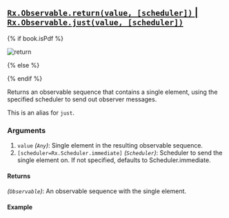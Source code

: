 ## [`Rx.Observable.return(value, [scheduler])` | `Rx.Observable.just(value, [scheduler])`](https://github.com/Reactive-Extensions/RxJS/blob/master/src/core/linq/observable/return.js)

{% if book.isPdf %}

![return](http://reactivex.io/documentation/operators/images/just.png)

{% else %}



{% endif %}

Returns an observable sequence that contains a single element, using the specified scheduler to send out observer messages.

This is an alias for `just`.

### Arguments
1. `value` *(`Any`)*: Single element in the resulting observable sequence.
2. `[scheduler=Rx.Scheduler.immediate]` *(`Scheduler`)*: Scheduler to send the single element on. If not specified, defaults to Scheduler.immediate.

#### Returns
*(`Observable`)*: An observable sequence with the single element.

#### Example

[](http://jsbin.com/yupil/1/embed?js,console)
